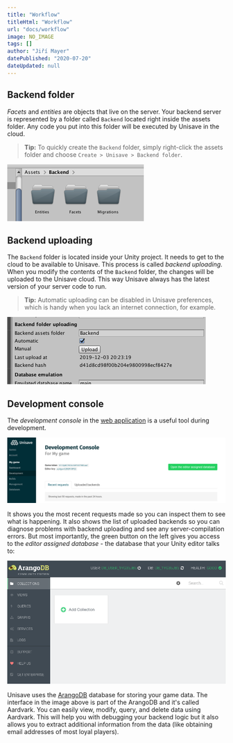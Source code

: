 ```yaml
---
title: "Workflow"
titleHtml: "Workflow"
url: "docs/workflow"
image: NO_IMAGE
tags: []
author: "Jiří Mayer"
datePublished: "2020-07-20"
dateUpdated: null
---
```



## Backend folder

*Facets* and *entities* are objects that live on the server. Your backend server is represented by a folder called `Backend` located right inside the assets folder. Any code you put into this folder will be executed by Unisave in the cloud.

> **Tip:** To quickly create the `Backend` folder, simply right-click the assets folder and choose `Create > Unisave > Backend folder`.

<img src="backend-folder.png">


## Backend uploading

The `Backend` folder is located inside your Unity project. It needs to get to the cloud to be available to Unisave. This process is called *backend uploading*. When you modify the contents of the `Backend` folder, the changes will be uploaded to the Unisave cloud. This way Unisave always has the latest version of your server code to run.

> **Tip:** Automatic uploading can be disabled in Unisave preferences, which is handy when you lack an internet connection, for example.

<img src="backend-uploading.png">


## Development console

The *development console* in the [web application](https://unisave.cloud/app/) is a useful tool during development.

<img src="development-console.png" class="with-border">

It shows you the most recent requests made so you can inspect them to see what is happening. It also shows the list of uploaded backends so you can diagnose problems with backend uploading and see any server-compilation errors. But most importantly, the green button on the left gives you access to the *editor assigned database* - the database that your Unity editor talks to:

<img src="aardvark.png">

Unisave uses the [ArangoDB](https://www.arangodb.com/) database for storing your game data. The interface in the image above is part of the ArangoDB and it's called Aardvark. You can easily view, modify, query, and delete data using Aardvark. This will help you with debugging your backend logic but it also allows you to extract additional information from the data (like obtaining email addresses of most loyal players).
